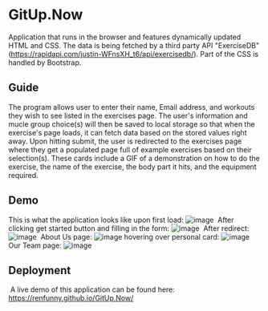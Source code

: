 # GitUp.Now

Application that runs in the browser and features dynamically updated HTML and CSS. The data is being fetched by a third party API "ExerciseDB" (https://rapidapi.com/justin-WFnsXH_t6/api/exercisedb/). Part of the CSS is handled by Bootstrap.
​

## Guide

The program allows user to enter their name, Email address, and workouts they wish to see listed in the exercises page. The user's information and mucle group choice(s) will then be saved to local storage so that when the exercise's page loads, it can fetch data based on the stored values right away. Upon hitting submit, the user is redirected to the exercises page where they get a populated page full of example exercises based on their selection(s). These cards include a GIF of a demonstration on how to do the exercise, the name of the exercise, the body part it hits, and the equipment required.
​

## Demo

This is what the application looks like upon first load:
![image](https://user-images.githubusercontent.com/80120484/196813221-65c1636d-e2c0-4ec0-af19-f637ea1ac0a2.png)
​
After clicking get started button and filling in the form:
![image](https://user-images.githubusercontent.com/80120484/196813363-22a27533-3ec7-446d-b0f6-cb190c3693da.png)
​
After redirect:
![image](https://user-images.githubusercontent.com/80120484/196813445-704cfa8e-8b8b-4948-90ba-8d287e7ea995.png)
​
About Us page:
![image](https://user-images.githubusercontent.com/80120484/196813547-972ade12-b59d-4ee3-b4d1-8b980f8dfd6c.png)
hovering over personal card:
![image](https://user-images.githubusercontent.com/80120484/196813727-91aa4e3a-77fc-4802-ab2e-3dd1b08567e1.png)
​
Our Team page:
![image](https://user-images.githubusercontent.com/80120484/196813793-de895f14-c276-4787-b451-fa4eed7226cd.png)
​
​

## Deployment

​
A live demo of this application can be found here: https://renfunny.github.io/GitUp.Now/

